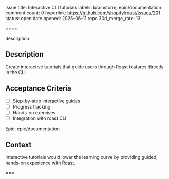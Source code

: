 issue title: Interactive CLI tutorials
labels: brainstorm, epic/documentation
comment count: 0
hyperlink: https://github.com/shopify/roast/issues/201
status: open
date opened: 2025-06-11
repo 30d_merge_rate: 13

====

description:
## Description
Create interactive tutorials that guide users through Roast features directly in the CLI.

## Acceptance Criteria
- [ ] Step-by-step interactive guides
- [ ] Progress tracking
- [ ] Hands-on exercises
- [ ] Integration with roast CLI

Epic: epic/documentation

## Context
Interactive tutorials would lower the learning curve by providing guided, hands-on experience with Roast.

===
